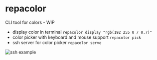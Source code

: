 # repacolor

CLI tool for colors - WIP

- display color in terminal
  `repacolor display "rgb(192 255 0 / 0.7)"`
- color picker with keyboard and mouse support
  `repacolor pick`
- ssh server for color picker
  `repacolor serve`

![ssh example](./term.svg)
